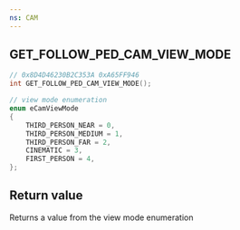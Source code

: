 ```yaml
---
ns: CAM
---
```

## GET_FOLLOW_PED_CAM_VIEW_MODE

```c
// 0x8D4D46230B2C353A 0xA65FF946
int GET_FOLLOW_PED_CAM_VIEW_MODE();
```

```c
// view mode enumeration
enum eCamViewMode 
{
	THIRD_PERSON_NEAR = 0,
	THIRD_PERSON_MEDIUM = 1,
	THIRD_PERSON_FAR = 2,
	CINEMATIC = 3,
	FIRST_PERSON = 4,
};
```

## Return value
Returns a value from the view mode enumeration
